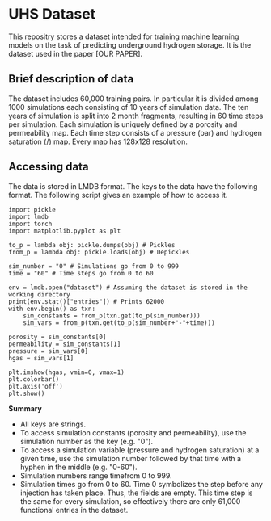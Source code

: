 # UHS Dataset

This repositry stores a dataset intended for training machine learning models on the task of predicting underground hydrogen storage. It is the dataset used in the paper [OUR PAPER].

## Brief description of data

The dataset includes 60,000 training pairs. In particular it is divided among 1000 simulations each consisting of 10 years of simulation data. The ten years of simulation is split into 2 month fragments, resulting in 60 time steps per simulation. Each simulation is uniquely defined by a porosity and permeability map. Each time step consists of a pressure (bar) and hydrogen saturation (/) map. Every map has 128x128 resolution.

## Accessing data

The data is stored in LMDB format. The keys to the data have the following format. The following script gives an example of how to access it.
```
import pickle
import lmdb
import torch
import matplotlib.pyplot as plt

to_p = lambda obj: pickle.dumps(obj) # Pickles
from_p = lambda obj: pickle.loads(obj) # Depickles

sim_number = "0" # Simulations go from 0 to 999
time = "60" # Time steps go from 0 to 60

env = lmdb.open("dataset") # Assuming the dataset is stored in the working directory
print(env.stat()["entries"]) # Prints 62000
with env.begin() as txn:
    sim_constants = from_p(txn.get(to_p(sim_number)))
    sim_vars = from_p(txn.get(to_p(sim_number+"-"+time)))
    
porosity = sim_constants[0]
permeability = sim_constants[1]
pressure = sim_vars[0]
hgas = sim_vars[1]

plt.imshow(hgas, vmin=0, vmax=1)
plt.colorbar()
plt.axis('off')
plt.show()
```

**Summary**
* All keys are strings.
* To access simulation constants (porosity and permeability), use the simulation number as the key (e.g. "0").
* To access a simulation variable (pressure and hydrogen saturation) at a given time, use the simulation number followed by that time with a hyphen in the middle (e.g. "0-60").
* Simulation numbers range timefrom 0 to 999.
* Simulation times go from 0 to 60. Time 0 symbolizes the step before any injection has taken place. Thus, the fields are empty. This time step is the same for every simulation, so effectively there are only  61,000 functional entries in the dataset.
